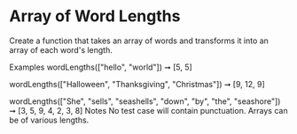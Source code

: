 # Array of Word Lengths

Create a function that takes an array of words and transforms it into an array of each word's length.

Examples
wordLengths(["hello", "world"]) ➞ [5, 5]

wordLengths(["Halloween", "Thanksgiving", "Christmas"]) ➞ [9, 12, 9]

wordLengths(["She", "sells", "seashells", "down", "by", "the", "seashore"]) ➞ [3, 5, 9, 4, 2, 3, 8]
Notes
No test case will contain punctuation.
Arrays can be of various lengths.
